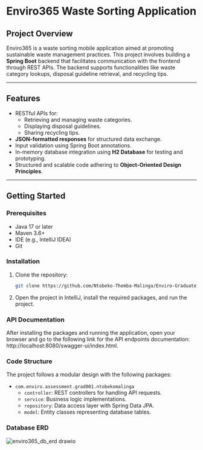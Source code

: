 # Enviro365 Waste Sorting Application

## Project Overview
Enviro365 is a waste sorting mobile application aimed at promoting sustainable waste management practices. This project involves building a **Spring Boot** backend that facilitates communication with the frontend through REST APIs. The backend supports functionalities like waste category lookups, disposal guideline retrieval, and recycling tips.

---

## Features
- RESTful APIs for:
  - Retrieving and managing waste categories.
  - Displaying disposal guidelines.
  - Sharing recycling tips.
- **JSON-formatted responses** for structured data exchange.
- Input validation using Spring Boot annotations.
- In-memory database integration using **H2 Database** for testing and prototyping.
- Structured and scalable code adhering to **Object-Oriented Design Principles**.

---

## Getting Started

### Prerequisites
- Java 17 or later
- Maven 3.6+
- IDE (e.g., IntelliJ IDEA)
- Git

### Installation
1. Clone the repository:
   ```bash
   git clone https://github.com/Ntobeko-Themba-Malinga/Enviro-Graduate-Java-Developer-Assessment.git
2. Open the project in IntelliJ, install the required packages, and run the project.

### API Documentation
After installing the packages and running the application, open your browser and go to the following link for the API endpoints documentation: http://localhost:8080/swagger-ui/index.html.

### Code Structure
The project follows a modular design with the following packages:

- `com.enviro.assessment.grad001.ntobekomalinga`
  - `controller`: REST controllers for handling API requests.
  - `service`: Business logic implementations.
  - `repository`: Data access layer with Spring Data JPA.
  - `model`: Entity classes representing database tables.

### Database ERD
![enviro365_db_erd drawio](https://github.com/user-attachments/assets/ec2b88f2-c50b-42d5-b6ef-47e6f4c23d57)
